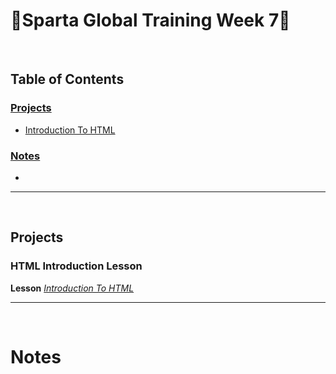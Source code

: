 # 🎯Sparta Global Training Week 7🎯

<br>

## Table of Contents
### [Projects](#projects-1)
- [Introduction To HTML](#html-introduction-lesson)
### [Notes](#notes-1)
- []()

---

<br>

## Projects
### HTML Introduction Lesson
**Lesson** _[Introduction To HTML](./Introduction_To_HTML)_

---

<br>

# Notes

